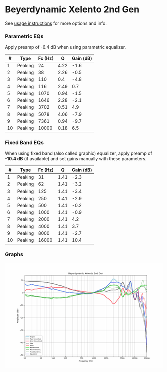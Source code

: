 # Beyerdynamic Xelento 2nd Gen
See [usage instructions](https://github.com/jaakkopasanen/AutoEq#usage) for more options and info.

### Parametric EQs
Apply preamp of -6.4 dB when using parametric equalizer.

|   # | Type    |   Fc (Hz) |    Q |   Gain (dB) |
|-----|---------|-----------|------|-------------|
|   1 | Peaking |        24 | 4.22 |        -1.6 |
|   2 | Peaking |        38 | 2.26 |        -0.5 |
|   3 | Peaking |       110 | 0.4  |        -4.8 |
|   4 | Peaking |       116 | 2.49 |         0.7 |
|   5 | Peaking |      1070 | 0.94 |        -1.5 |
|   6 | Peaking |      1646 | 2.28 |        -2.1 |
|   7 | Peaking |      3702 | 0.51 |         4.9 |
|   8 | Peaking |      5078 | 4.06 |        -7.9 |
|   9 | Peaking |      7361 | 0.94 |        -9.7 |
|  10 | Peaking |     10000 | 0.18 |         6.5 |

### Fixed Band EQs
When using fixed band (also called graphic) equalizer, apply preamp of **-10.4 dB** (if available) and set gains manually with these parameters.

|   # | Type    |   Fc (Hz) |    Q |   Gain (dB) |
|-----|---------|-----------|------|-------------|
|   1 | Peaking |        31 | 1.41 |        -2.3 |
|   2 | Peaking |        62 | 1.41 |        -3.2 |
|   3 | Peaking |       125 | 1.41 |        -3.4 |
|   4 | Peaking |       250 | 1.41 |        -2.9 |
|   5 | Peaking |       500 | 1.41 |        -0.2 |
|   6 | Peaking |      1000 | 1.41 |        -0.9 |
|   7 | Peaking |      2000 | 1.41 |         4.2 |
|   8 | Peaking |      4000 | 1.41 |         3.7 |
|   9 | Peaking |      8000 | 1.41 |        -2.7 |
|  10 | Peaking |     16000 | 1.41 |        10.4 |

### Graphs
![](./Beyerdynamic%20Xelento%202nd%20Gen.png)
